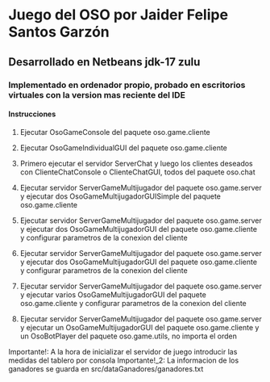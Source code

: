 # Juego del OSO por Jaider Felipe Santos Garzón
## Desarrollado en Netbeans jdk-17 zulu
### Implementado en ordenador propio, probado en escritorios virtuales con la version mas reciente del IDE

#### Instrucciones

1. Ejecutar OsoGameConsole del paquete oso.game.cliente

2. Ejecutar OsoGameIndividualGUI del paquete oso.game.cliente

3. Primero ejecutar el servidor ServerChat y luego los clientes deseados con ClienteChatConsole o ClienteChatGUI, todos del paquete oso.chat

4. Ejecutar servidor ServerGameMultijugador del paquete oso.game.server y ejecutar dos OsoGameMultijugadorGUISimple del paquete oso.game.cliente

5. Ejecutar servidor ServerGameMultijugador del paquete oso.game.server y ejecutar dos OsoGameMultijugadorGUI del paquete oso.game.cliente y configurar parametros de la conexion del cliente

6. Ejecutar servidor ServerGameMultijugador del paquete oso.game.server y ejecutar dos OsoGameMultijugadorGUI del paquete oso.game.cliente y configurar parametros de la conexion del cliente

7. Ejecutar servidor ServerGameMultijugador del paquete oso.game.server y ejecutar varios OsoGameMultijugadorGUI del paquete oso.game.cliente y configurar parametros de la conexion del cliente

8. Ejecutar servidor ServerGameMultijugador del paquete oso.game.server y ejecutar un OsoGameMultijugadorGUI del paquete oso.game.cliente y un OsoBotPlayer del paquete oso.game.utils, no importa el orden

Importante!: A la hora de inicializar el servidor de juego introducir las medidas del tablero por consola
Importante!_2: La informacion de los ganadores se guarda en src/dataGanadores/ganadores.txt